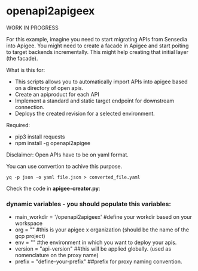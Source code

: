 # openapi2apigeex

WORK IN PROGRESS

For this example, imagine you need to start migrating APIs from Sensedia into Apigee. You might need to create a facade in Apigee and start poiting to target backends incrementally. This might help creating that initial layer (the facade).

What is this for:
- This scripts allows you to automatically import APIs into apigee based on a directory of open apis.
- Create an apiproduct for each API
- Implement a standard and static target endpoint for downstream connection.
- Deploys the created revision for a selected environment.

Required:
- pip3 install requests
- npm install -g openapi2apigee

Disclaimer: Open APIs have to be on yaml format.

You can use convertion to achive this purpose.
```shell
yq -p json -o yaml file.json > converted_file.yaml
```


Check the code in **apigee-creator.py**:

### dynamic variables - you should populate this variables:
- main_workdir = '/openapi2apigeex' #define your workdir based on your workspace
- org = "" #this is your apigee x organization (should be the name of the gcp project)
- env = "" #the environment in which you want to deploy your apis.
- version = "api-version" ##this will be applied globally. (used as nomenclature on the proxy name)
- prefix = "define-your-prefix" ##prefix for proxy naming convention.
